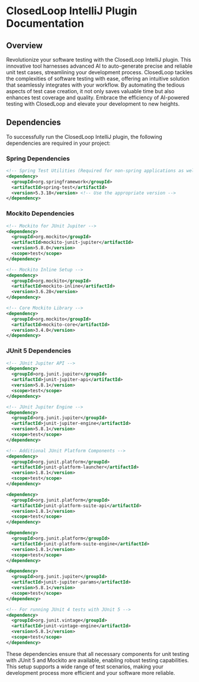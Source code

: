 # ClosedLoop IntelliJ Plugin Documentation

## Overview


Revolutionize your software testing with the ClosedLoop IntelliJ plugin. This innovative tool harnesses advanced AI to auto-generate precise and reliable unit test cases, streamlining your development process. ClosedLoop tackles the complexities of software testing with ease, offering an intuitive solution that seamlessly integrates with your workflow. By automating the tedious aspects of test case creation, it not only saves valuable time but also enhances test coverage and quality. Embrace the efficiency of AI-powered testing with ClosedLoop and elevate your development to new heights.

## Dependencies

To successfully run the ClosedLoop IntelliJ plugin, the following dependencies are required in your project:

### Spring Dependencies

```xml
<!-- Spring Test Utilities (Required for non-spring applications as well) -->
<dependency>
  <groupId>org.springframework</groupId>
  <artifactId>spring-test</artifactId>
  <version>5.3.18</version> <!-- Use the appropriate version -->
</dependency>
```

### Mockito Dependencies

```xml
<!-- Mockito for JUnit Jupiter -->
<dependency>
  <groupId>org.mockito</groupId>
  <artifactId>mockito-junit-jupiter</artifactId>
  <version>5.8.0</version>
  <scope>test</scope>
</dependency>

<!-- Mockito Inline Setup -->
<dependency>
  <groupId>org.mockito</groupId>
  <artifactId>mockito-inline</artifactId>
  <version>3.6.28</version>
</dependency>

<!-- Core Mockito Library -->
<dependency>
  <groupId>org.mockito</groupId>
  <artifactId>mockito-core</artifactId>
  <version>3.4.0</version>
</dependency>
```

### JUnit 5 Dependencies

```xml
<!-- JUnit Jupiter API -->
<dependency>
  <groupId>org.junit.jupiter</groupId>
  <artifactId>junit-jupiter-api</artifactId>
  <version>5.8.1</version>
  <scope>test</scope>
</dependency>

<!-- JUnit Jupiter Engine -->
<dependency>
  <groupId>org.junit.jupiter</groupId>
  <artifactId>junit-jupiter-engine</artifactId>
  <version>5.8.1</version>
  <scope>test</scope>
</dependency>

<!-- Additional JUnit Platform Components -->
<dependency>
  <groupId>org.junit.platform</groupId>
  <artifactId>junit-platform-launcher</artifactId>
  <version>1.8.1</version>
  <scope>test</scope>
</dependency>

<dependency>
  <groupId>org.junit.platform</groupId>
  <artifactId>junit-platform-suite-api</artifactId>
  <version>1.8.1</version>
  <scope>test</scope>
</dependency>

<dependency>
  <groupId>org.junit.platform</groupId>
  <artifactId>junit-platform-suite-engine</artifactId>
  <version>1.8.1</version>
  <scope>test</scope>
</dependency>

<dependency>
  <groupId>org.junit.jupiter</groupId>
  <artifactId>junit-jupiter-params</artifactId>
  <version>5.8.1</version>
  <scope>test</scope>
</dependency>

<!-- For running JUnit 4 tests with JUnit 5 -->
<dependency>
  <groupId>org.junit.vintage</groupId>
  <artifactId>junit-vintage-engine</artifactId>
  <version>5.8.1</version>
  <scope>test</scope>
</dependency>
```

These dependencies ensure that all necessary components for unit testing with JUnit 5 and Mockito are available, enabling robust testing capabilities. This setup supports a wide range of test scenarios, making your development process more efficient and your software more reliable.
